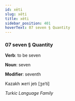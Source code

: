 ```yaml
---
id: xëti
slug: xëti
title: xëti
sidebar_position: 401
hoverText: 07 seven § Quantity
---
```


### 07 seven § Quantity

**Verb**: to be seven

**Noun**: seven

**Modifier**: seventh

Kazakh жеті jetı [ʒeˈti]

*Turkic Language Family*